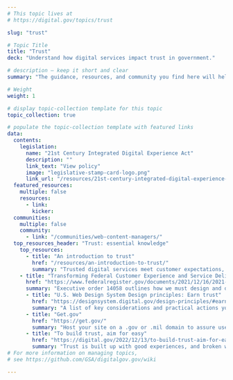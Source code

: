 ```yaml
---
# This topic lives at
# https://digital.gov/topics/trust

slug: "trust"

# Topic Title
title: "Trust"
deck: "Understand how digital services impact trust in government."

# description — keep it short and clear
summary: "The guidance, resources, and community you find here will help to create government websites that inspire trust in federal digital resources."

# Weight
weight: 1

# display topic-collection template for this topic
topic_collection: true

# populate the topic-collection template with featured links
data:
  contents:
    legislation:
      name: "21st Century Integrated Digital Experience Act"
      description: ""
      link_text: "View policy"
      image: "legislative-stamp-card-logo.png"
      link_url: "/resources/21st-century-integrated-digital-experience-act/"
  featured_resources:
    multiple: false
    resources:
      - link: 
        kicker: 
  communities:
    multiple: false
    community:
      - link: "/communities/web-content-managers/"
  top_resources_header: "Trust: essential knowledge"
    top_resources:
      - title: "An introduction to trust"
        href: "/resources/an-introduction-to-trust/"
        summary: "Trusted digital services meet customer expectations, and they are easy to find, understand, and use. Understand how digital services impact trust in government."
    - title: "Transforming Federal Customer Experience and Service Delivery To Rebuild Trust in Government"
      href: "https://www.federalregister.gov/documents/2021/12/16/2021-27380/transforming-federal-customer-experience-and-service-delivery-to-rebuild-trust-in-government"
      summary: "Executive order 14058 outlines how we must design and deliver services in a manner that people of all abilities can navigate, using technology to modernize government and services for the public."
      - title: "U.S. Web Design System Design principles: Earn trust"
        href: "https://designsystem.digital.gov/design-principles/#earn-trust"
        summary: "A list of key considerations and practical actions you can take to earn trust with users."
      - title: "Get.gov"
        href: "https://get.gov/"
        summary: "Host your site on a .gov or .mil domain to assure users it’s an official government site."
      - title: "To build trust, aim for easy"
        href: "https://digital.gov/2022/12/13/to-build-trust-aim-for-easy/"
        summary: "Trust is built up with good experiences, and broken with bad ones. Build sites that build trust by considering user needs, respecting people’s time, and avoiding customer experience pitfalls."
# For more information on managing topics,
# see https://github.com/GSA/digitalgov.gov/wiki

---
```

